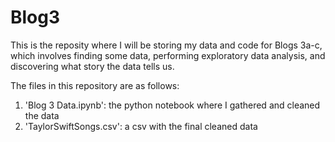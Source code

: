 # Blog3

This is the reposity where I will be storing my data and code for Blogs 3a-c, which involves finding some data, performing exploratory data analysis, and discovering what story the data tells us.

The files in this repository are as follows:
1. 'Blog 3 Data.ipynb': the python notebook where I gathered and cleaned the data
2. 'TaylorSwiftSongs.csv': a csv with the final cleaned data
